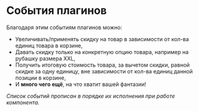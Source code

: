 # События плагинов

Благодаря этим событиям плагинов можно:

* Увеличивать/применять скидку на товар в зависимости от кол-ва единиц товара в корзине,
* Давать скидку только на конкретную опцию товара, например на рубашку размера XXL,
* Получить итоговую стоимость товара, за вычетом скидки, равной скидке за одну единицу, вне зависимости от кол-ва единиц данной позиции в корзине,
* И **много чего ещё**, на что хватит вашей фантазии!

_Список событий прописан в порядке их исполнения при работе компонента._
